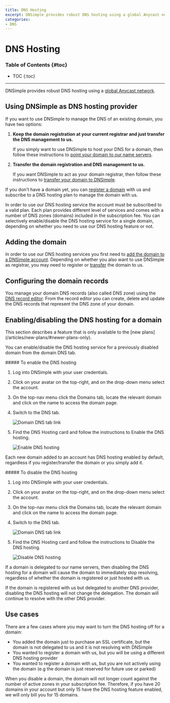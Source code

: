 ```yaml
---
title: DNS Hosting
excerpt: DNSimple provides robust DNS hosting using a global Anycast network.
categories:
- DNS
---
```


# DNS Hosting

### Table of Contents {#toc}

* TOC
{:toc}

---

DNSimple provides robust DNS hosting using a [global Anycast network](/articles/anycast).


## Using DNSimple as DNS hosting provider

If you want to use DNSimple to manage the DNS of an existing domain, you have two options:

1.  **Keep the domain registration at your current registrar and just transfer the DNS management to us.**

    If you simply want to use DNSimple to host your DNS for a domain, then follow these instructions to [point your domain to our name servers](/articles/delegating-dnsimple-hosted).

1.  **Transfer the domain registration and DNS management to us.**

    If you want DNSimple to act as your domain registrar, then follow these instructions to [transfer your domain to DNSimple](/articles/transferring-domain).

If you don't have a domain yet, you can [register a domain](https://dnsimple.com/tlds) with us and subscribe to a DNS hosting plan to manage the domain with us.

In order to use our DNS hosting service the account must be subscribed to a valid plan. Each plan provides different level of services and comes with a number of DNS zones (domains) included in the subscription fee. You can selectively enable/disable the DNS hosting service for a single domain, depending on whether you need to use our DNS hosting feature or not.


## Adding the domain

In order to use our DNS hosting services you first need to [add the domain to a DNSimple account](/articles/adding-domain). Depending on whether you also want to use DNSimple as registrar, you may need to register or [transfer](/articles/transferring-domain) the domain to us.


## Configuring the domain records

You manage your domain DNS records (also called DNS zone) using the [DNS record editor](/articles/record-editor). From the record editor you can create, delete and update the DNS records that represent the DNS zone of your domain.


## Enabling/disabling the DNS hosting for a domain

<info>
This section describes a feature that is only available to the [new plans](/articles/new-plans/#newer-plans-only).
</info>

You can enable/disable the DNS hosting service for a previously disabled domain from the domain DNS tab.

<div class="section-steps" markdown="1">
##### To enable the DNS hosting

1.  Log into DNSimple with your user credentials.
1.  Click on your avatar on the top-right, and on the drop-down menu select the account.
1.  On the top-nav menu click the <label>Domains</label> tab, locate the relevant domain and click on the name to access the domain page.
1.  Switch to the <label>DNS</label> tab.

    ![Domain DNS tab link](/files/domain-tab-dns-link.png)

1.  Find the <label>DNS Hosting</label> card and follow the instructions to Enable the DNS hosting.

    ![Enable DNS hosting](/files/domain-dns-hosting-enable.png)

</div>

Each new domain added to an account has DNS hosting enabled by default, regardless if you register/transfer the domain or you simply add it.

<div class="section-steps" markdown="1">
##### To disable the DNS hosting

1.  Log into DNSimple with your user credentials.
1.  Click on your avatar on the top-right, and on the drop-down menu select the account.
1.  On the top-nav menu click the <label>Domains</label> tab, locate the relevant domain and click on the name to access the domain page.
1.  Switch to the <label>DNS</label> tab.

    ![Domain DNS tab link](/files/domain-tab-dns-link.png)

1.  Find the <label>DNS Hosting</label> card and follow the instructions to Disable the DNS hosting.

    ![Disable DNS hosting](/files/domain-dns-hosting-disable.png)

</div>

If a domain is delegated to our name servers, then disabling the DNS hosting for a domain will cause the domain to immediately stop resolving, regardless of whether the domain is registered or just hosted with us.

If the domain is registered with us but delegated to another DNS provider, disabling the DNS hosting will not change the delegation. The domain will continue to resolve with the other DNS provider.


## Use cases

There are a few cases where you may want to turn the DNS hosting off for a domain:

- You added the domain just to purchase an SSL certificate, but the domain is not delegated to us and it is not resolving with DNSimple
- You wanted to register a domain with us, but you will be using a different DNS hosting provider
- You wanted to register a domain with us, but you are not actively using the domain (e.g the domain is just reserved for future use or parked)

When you disable a domain, the domain will not longer count against the number of active zones in your subscription fee. Therefore, if you have 20 domains in your account but only 15 have the DNS hosting feature enabled, we will only bill you for 15 domains.
